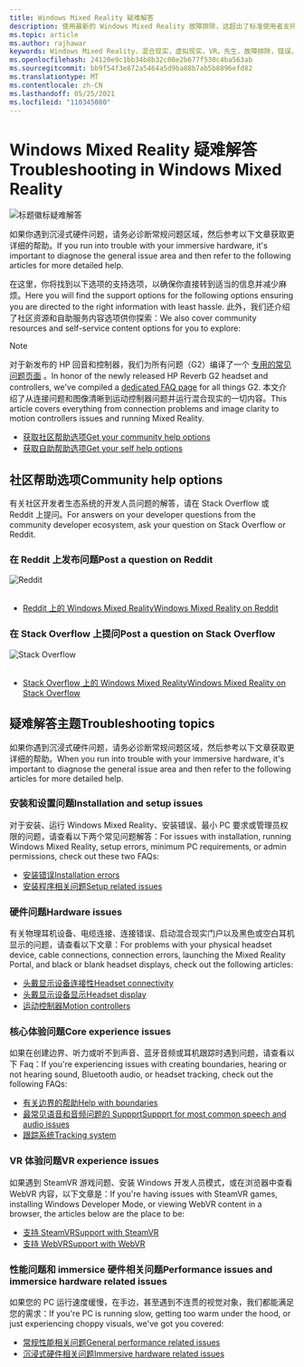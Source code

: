 ```yaml
---
title: Windows Mixed Reality 疑难解答
description: 使用最新的 Windows Mixed Reality 故障排除，这超出了标准使用者支持文档的范围。
ms.topic: article
ms.author: rajhawar
keywords: Windows Mixed Reality，混合现实，虚拟现实，VR，先生，故障排除，错误，帮助，支持
ms.openlocfilehash: 24120e9c1bb34b8b32c00e2b677f530c4ba563ab
ms.sourcegitcommit: bb9f54f3e872a5464a5d9ba88b7ab5b8896efd82
ms.translationtype: MT
ms.contentlocale: zh-CN
ms.lasthandoff: 05/25/2021
ms.locfileid: "110345080"
---
```

# <a name="troubleshooting-in-windows-mixed-reality"></a><span data-ttu-id="fb950-104">Windows Mixed Reality 疑难解答</span><span class="sxs-lookup"><span data-stu-id="fb950-104">Troubleshooting in Windows Mixed Reality</span></span>

![标题徽标疑难解答](images/1050px-Mixedrealityportal.png)

<span data-ttu-id="fb950-106">如果你遇到沉浸式硬件问题，请务必诊断常规问题区域，然后参考以下文章获取更详细的帮助。</span><span class="sxs-lookup"><span data-stu-id="fb950-106">If you run into trouble with your immersive hardware, it's important to diagnose the general issue area and then refer to the following articles for more detailed help.</span></span>

<span data-ttu-id="fb950-107">在这里，你将找到以下选项的支持选项，以确保你直接转到适当的信息并减少麻烦。</span><span class="sxs-lookup"><span data-stu-id="fb950-107">Here you will find the support options for the following options ensuring you are directed to the right information with least hassle.</span></span> <span data-ttu-id="fb950-108">此外，我们还介绍了社区资源和自助服务内容选项供你探索：</span><span class="sxs-lookup"><span data-stu-id="fb950-108">We also cover community resources and self-service content options for you to explore:</span></span>

>[!Note]
><span data-ttu-id="fb950-109">对于新发布的 HP 回音和控制器，我们为所有问题（G2）编译了一个 [专用的常见问题页面](reverbG2-faq.yml) 。</span><span class="sxs-lookup"><span data-stu-id="fb950-109">In honor of the newly released HP Reverb G2 headset and controllers, we've compiled a [dedicated FAQ page](reverbG2-faq.yml) for all things G2.</span></span> <span data-ttu-id="fb950-110">本文介绍了从连接问题和图像清晰到运动控制器问题并运行混合现实的一切内容。</span><span class="sxs-lookup"><span data-stu-id="fb950-110">This article covers everything from connection problems and image clarity to motion controllers issues and running Mixed Reality.</span></span>

- [<span data-ttu-id="fb950-111">获取社区帮助选项</span><span class="sxs-lookup"><span data-stu-id="fb950-111">Get your community help options</span></span>](#community-help-options)
- [<span data-ttu-id="fb950-112">获取自助帮助选项</span><span class="sxs-lookup"><span data-stu-id="fb950-112">Get your self help options</span></span>](#troubleshooting-topics)

## <a name="community-help-options"></a><span data-ttu-id="fb950-113">社区帮助选项</span><span class="sxs-lookup"><span data-stu-id="fb950-113">Community help options</span></span>

<span data-ttu-id="fb950-114">有关社区开发者生态系统的开发人员问题的解答，请在 Stack Overflow 或 Reddit 上提问。</span><span class="sxs-lookup"><span data-stu-id="fb950-114">For answers on your developer questions from the community developer ecosystem, ask your question on Stack Overflow or Reddit.</span></span>

### <a name="post-a-question-on-reddit"></a><span data-ttu-id="fb950-115">在 Reddit 上发布问题</span><span class="sxs-lookup"><span data-stu-id="fb950-115">Post a question on Reddit</span></span>
<div class='icon is-large'>
    <img alt='Reddit' src='https://docs.microsoft.com/media/logos/logo_reddit.svg'>
</div><br/>

- [<span data-ttu-id="fb950-116">Reddit 上的 Windows Mixed Reality</span><span class="sxs-lookup"><span data-stu-id="fb950-116">Windows Mixed Reality on Reddit</span></span>](https://www.reddit.com/r/WindowsMR/)

### <a name="post-a-question-on-stack-overflow"></a><span data-ttu-id="fb950-117">在 Stack Overflow 上提问</span><span class="sxs-lookup"><span data-stu-id="fb950-117">Post a question on Stack Overflow</span></span>
<div class='icon is-large'>
    <img alt='Stack Overflow' src='https://docs.microsoft.com/media/logos/logo_stackoverflow.svg'>
</div><br/>

- [<span data-ttu-id="fb950-118">Stack Overflow 上的 Windows Mixed Reality</span><span class="sxs-lookup"><span data-stu-id="fb950-118">Windows Mixed Reality on Stack Overflow</span></span>](https://stackoverflow.com/questions/tagged/windows-mixed-reality)

## <a name="troubleshooting-topics"></a><span data-ttu-id="fb950-119">疑难解答主题</span><span class="sxs-lookup"><span data-stu-id="fb950-119">Troubleshooting topics</span></span>

<span data-ttu-id="fb950-120">如果你遇到沉浸式硬件问题，请务必诊断常规问题区域，然后参考以下文章获取更详细的帮助。</span><span class="sxs-lookup"><span data-stu-id="fb950-120">When you run into trouble with your immersive hardware, it's important to diagnose the general issue area and then refer to the following articles for more detailed help.</span></span> 

### <a name="installation-and-setup-issues"></a><span data-ttu-id="fb950-121">安装和设置问题</span><span class="sxs-lookup"><span data-stu-id="fb950-121">Installation and setup issues</span></span>

<span data-ttu-id="fb950-122">对于安装、运行 Windows Mixed Reality、安装错误、最小 PC 要求或管理员权限的问题，请查看以下两个常见问题解答：</span><span class="sxs-lookup"><span data-stu-id="fb950-122">For issues with installation, running Windows Mixed Reality, setup errors, minimum PC requirements, or admin permissions, check out these two FAQs:</span></span>

- [<span data-ttu-id="fb950-123">安装错误</span><span class="sxs-lookup"><span data-stu-id="fb950-123">Installation errors</span></span>](installation_errors.md)
- [<span data-ttu-id="fb950-124">安装程序相关问题</span><span class="sxs-lookup"><span data-stu-id="fb950-124">Setup related issues</span></span>](wmr-setup-faq.yml)

### <a name="hardware-issues"></a><span data-ttu-id="fb950-125">硬件问题</span><span class="sxs-lookup"><span data-stu-id="fb950-125">Hardware issues</span></span>

<span data-ttu-id="fb950-126">有关物理耳机设备、电缆连接、连接错误、启动混合现实门户以及黑色或空白耳机显示的问题，请查看以下文章：</span><span class="sxs-lookup"><span data-stu-id="fb950-126">For problems with your physical headset device, cable connections, connection errors, launching the Mixed Reality Portal, and black or blank headset displays, check out the following articles:</span></span>

- [<span data-ttu-id="fb950-127">头戴显示设备连接性</span><span class="sxs-lookup"><span data-stu-id="fb950-127">Headset connectivity</span></span>](headset-connectivity.md)
- [<span data-ttu-id="fb950-128">头戴显示设备显示</span><span class="sxs-lookup"><span data-stu-id="fb950-128">Headset display</span></span>](headset-display.md)
- [<span data-ttu-id="fb950-129">运动控制器</span><span class="sxs-lookup"><span data-stu-id="fb950-129">Motion controllers</span></span>](motion-controller-problems.md)

### <a name="core-experience-issues"></a><span data-ttu-id="fb950-130">核心体验问题</span><span class="sxs-lookup"><span data-stu-id="fb950-130">Core experience issues</span></span>

<span data-ttu-id="fb950-131">如果在创建边界、听力或听不到声音、蓝牙音频或耳机跟踪时遇到问题，请查看以下 Faq：</span><span class="sxs-lookup"><span data-stu-id="fb950-131">If you're experiencing issues with creating boundaries, hearing or not hearing sound, Bluetooth audio, or headset tracking, check out the following FAQs:</span></span>

- [<span data-ttu-id="fb950-132">有关边界的帮助</span><span class="sxs-lookup"><span data-stu-id="fb950-132">Help with boundaries</span></span>](boundary-questions.md)
- [<span data-ttu-id="fb950-133">最常见语音和音频问题的 Suppprt</span><span class="sxs-lookup"><span data-stu-id="fb950-133">Suppprt for most common speech and audio issues</span></span>](speech-and-audio.md)
- [<span data-ttu-id="fb950-134">跟踪系统</span><span class="sxs-lookup"><span data-stu-id="fb950-134">Tracking system</span></span>](tracking.md)

### <a name="vr-experience-issues"></a><span data-ttu-id="fb950-135">VR 体验问题</span><span class="sxs-lookup"><span data-stu-id="fb950-135">VR experience issues</span></span>

<span data-ttu-id="fb950-136">如果遇到 SteamVR 游戏问题、安装 Windows 开发人员模式，或在浏览器中查看 WebVR 内容，以下文章是：</span><span class="sxs-lookup"><span data-stu-id="fb950-136">If you're having issues with SteamVR games, installing Windows Developer Mode, or viewing WebVR content in a browser, the articles below are the place to be:</span></span>

- [<span data-ttu-id="fb950-137">支持 SteamVR</span><span class="sxs-lookup"><span data-stu-id="fb950-137">Support with SteamVR</span></span>](steamvr-questions.md)
- [<span data-ttu-id="fb950-138">支持 WebVR</span><span class="sxs-lookup"><span data-stu-id="fb950-138">Support with WebVR</span></span>](webvr-questions.md)

### <a name="performance-issues-and-immersice-hardware-related-issues"></a><span data-ttu-id="fb950-139">性能问题和 immersice 硬件相关问题</span><span class="sxs-lookup"><span data-stu-id="fb950-139">Performance issues and immersice hardware related issues</span></span>

<span data-ttu-id="fb950-140">如果您的 PC 运行速度缓慢，在手边，甚至遇到不连贯的视觉对象，我们都能满足您的需求：</span><span class="sxs-lookup"><span data-stu-id="fb950-140">If you're PC is running slow, getting too warm under the hood, or just experiencing choppy visuals, we've got you covered:</span></span>

- [<span data-ttu-id="fb950-141">常规性能相关问题</span><span class="sxs-lookup"><span data-stu-id="fb950-141">General performance related issues</span></span>](performance-questions.md)
- [<span data-ttu-id="fb950-142">沉浸式硬件相关问题</span><span class="sxs-lookup"><span data-stu-id="fb950-142">Immersive hardware related issues</span></span>](other-questions.md)
